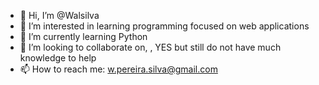 - 👋 Hi, I’m @Walsilva
- 👀 I’m interested in learning programming focused on web applications
- 🌱 I’m currently learning Python
- 💞️ I’m looking to collaborate on, , YES but still do not have much knowledge to help
- 📫 How to reach me: w.pereira.silva@gmail.com

<!---
Walsilva/Walsilva is a ✨ special ✨ repository because its `README.md` (this file) appears on your GitHub profile.
You can click the Preview link to take a look at your changes.
--->
